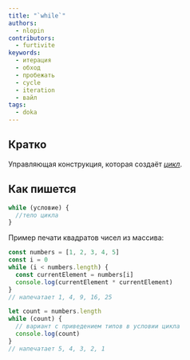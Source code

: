 ```yaml
---
title: "`while`"
authors:
  - nlopin
contributors:
  - furtivite
keywords:
  - итерация
  - обход
  - пробежать
  - cycle
  - iteration
  - вайл
tags:
  - doka
---
```


## Кратко

Управляющая конструкция, которая создаёт _[цикл](/js/loop)_.

## Как пишется

```js
while (условие) {
  //тело цикла
}
```

Пример печати квадратов чисел из массива:

```js
const numbers = [1, 2, 3, 4, 5]
const i = 0
while (i < numbers.length) {
  const currentElement = numbers[i]
  console.log(currentElement * currentElement)
}
// напечатает 1, 4, 9, 16, 25

let count = numbers.length
while (count) {
  // вариант с приведением типов в условии цикла
  console.log(count)
}
// напечатает 5, 4, 3, 2, 1
```
